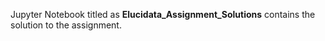 Jupyter Notebook titled as **Elucidata_Assignment_Solutions** contains the solution to the assignment.  
